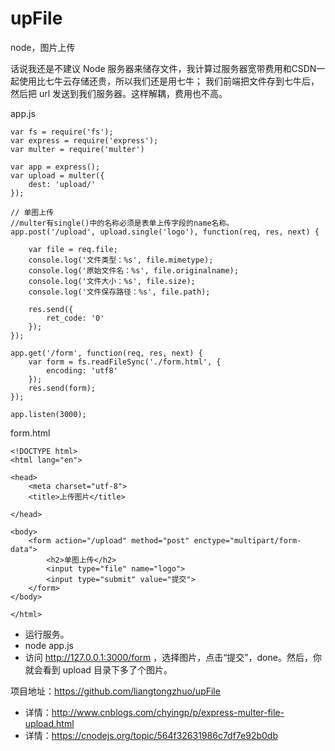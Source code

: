# upFile
node，图片上传

话说我还是不建议 Node 服务器来储存文件，我计算过服务器宽带费用和CSDN一起使用比七牛云存储还贵，所以我们还是用七牛； 我们前端把文件存到七牛后，然后把 url 发送到我们服务器。这样解耦，费用也不高。

app.js

```
var fs = require('fs');
var express = require('express');
var multer = require('multer')

var app = express();
var upload = multer({
    dest: 'upload/'
});

// 单图上传
//multer有single()中的名称必须是表单上传字段的name名称。
app.post('/upload', upload.single('logo'), function(req, res, next) {
    
    var file = req.file;
    console.log('文件类型：%s', file.mimetype);
    console.log('原始文件名：%s', file.originalname);
    console.log('文件大小：%s', file.size);
    console.log('文件保存路径：%s', file.path);

    res.send({
        ret_code: '0'
    });
});

app.get('/form', function(req, res, next) {
    var form = fs.readFileSync('./form.html', {
        encoding: 'utf8'
    });
    res.send(form);
});

app.listen(3000);
```
form.html

```
<!DOCTYPE html>
<html lang="en">

<head>
	<meta charset="utf-8">
	<title>上传图片</title>

</head>

<body>
	<form action="/upload" method="post" enctype="multipart/form-data">
		<h2>单图上传</h2>
		<input type="file" name="logo">
		<input type="submit" value="提交">
	</form>
</body>

</html>

```

- 运行服务。
- node app.js
- 访问 http://127.0.0.1:3000/form ，选择图片，点击“提交”，done。然后，你就会看到 upload 目录下多了个图片。

项目地址：https://github.com/liangtongzhuo/upFile

- 详情：http://www.cnblogs.com/chyingp/p/express-multer-file-upload.html
- 详情：https://cnodejs.org/topic/564f32631986c7df7e92b0db




